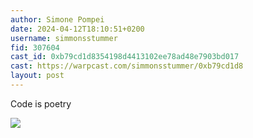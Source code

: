 ```yaml
---
author: Simone Pompei
date: 2024-04-12T18:10:51+0200
username: simmonsstummer
fid: 307604
cast_id: 0xb79cd1d8354198d4413102ee78ad48e7903bd017
cast: https://warpcast.com/simmonsstummer/0xb79cd1d8
layout: post
---
```

Code is poetry  

![](https://imagedelivery.net/BXluQx4ige9GuW0Ia56BHw/f884a3ea-cc15-4b4f-2f72-938607d13400/original)